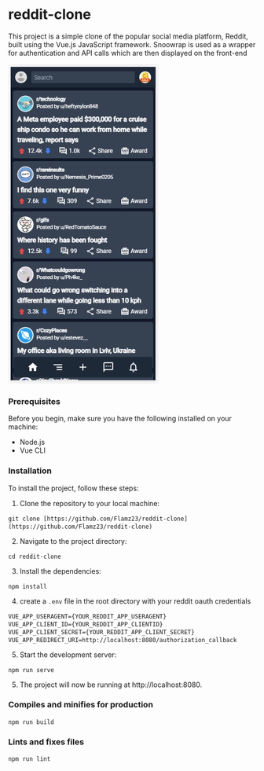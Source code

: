 # reddit-clone

This project is a simple clone of the popular social media platform, Reddit, built using the Vue.js JavaScript framework. Snoowrap is used as a wrapper for authentication and API calls which are then displayed on the front-end

![Screenshots](https://raw.githubusercontent.com/Flamz23/reddit-clone/master/images/screenshot_render.webp)

### Prerequisites

Before you begin, make sure you have the following installed on your machine:

- Node.js
- Vue CLI

### Installation

To install the project, follow these steps:

1. Clone the repository to your local machine:

```
git clone [https://github.com/Flamz23/reddit-clone](https://github.com/Flamz23/reddit-clone)
```

2. Navigate to the project directory:

```
cd reddit-clone
```

3. Install the dependencies:

```
npm install
```

4. create a `.env` file in the root directory with your reddit oauth credentials

```
VUE_APP_USERAGENT={YOUR_REDDIT_APP_USERAGENT}
VUE_APP_CLIENT_ID={YOUR_REDDIT_APP_CLIENTID}
VUE_APP_CLIENT_SECRET={YOUR_REDDIT_APP_CLIENT_SECRET}
VUE_APP_REDIRECT_URI=http://localhost:8080/authorization_callback
```

5. Start the development server:

```
npm run serve
```

5. The project will now be running at http://localhost:8080.

### Compiles and minifies for production

```
npm run build
```

### Lints and fixes files

```
npm run lint
```
